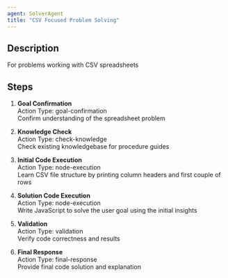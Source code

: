 ```yaml
---
agent: SolverAgent
title: "CSV Focused Problem Solving"
---
```


## Description
For problems working with CSV spreadsheets

## Steps
1. **Goal Confirmation**  
   Action Type: goal-confirmation  
   Confirm understanding of the spreadsheet problem

2. **Knowledge Check**  
   Action Type: check-knowledge  
   Check existing knowledgebase for procedure guides

3. **Initial Code Execution**  
   Action Type: node-execution  
   Learn CSV file structure by printing column headers and first couple of rows

4. **Solution Code Execution**  
   Action Type: node-execution  
   Write JavaScript to solve the user goal using the initial insights

5. **Validation**  
   Action Type: validation  
   Verify code correctness and results

6. **Final Response**  
   Action Type: final-response  
   Provide final code solution and explanation
